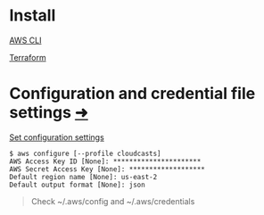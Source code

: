 # Install

[AWS CLI](https://docs.aws.amazon.com/cli/latest/userguide/getting-started-install.html)

[Terraform](https://developer.hashicorp.com/terraform/downloads)

# Configuration and credential file settings [➜](https://docs.aws.amazon.com/cli/latest/userguide/cli-configure-files.html)

[Set configuration settings](https://docs.aws.amazon.com/cli/latest/userguide/cli-configure-files.html)

```
$ aws configure [--profile cloudcasts]
AWS Access Key ID [None]: **********************
AWS Secret Access Key [None]: *******************
Default region name [None]: us-east-2
Default output format [None]: json
```

> Check ~/.aws/config and ~/.aws/credentials
